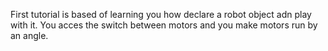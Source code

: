 First tutorial is based of learning you how declare a robot object adn play with it. You acces the switch between motors and you make motors run by an angle.